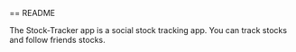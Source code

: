 == README

The Stock-Tracker app is a social stock tracking app.
You can track stocks and follow friends stocks.

